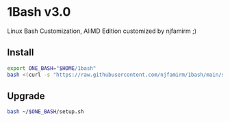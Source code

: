 # 1Bash v3.0

Linux Bash Customization, AliMD Edition customized by njfamirm ;)

## Install

```bash
export ONE_BASH="$HOME/1bash"
bash <(curl -s "https://raw.githubusercontent.com/njfamirm/1bash/main/setup.sh")
```

## Upgrade

```bash
bash ~/$ONE_BASH/setup.sh
```
